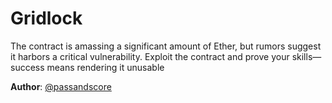 # Gridlock

The contract is amassing a significant amount of Ether, but rumors suggest it harbors a critical vulnerability. Exploit the contract and prove your skills—success means rendering it unusable

**Author**: [@passandscore](https://github.com/passandscore)

